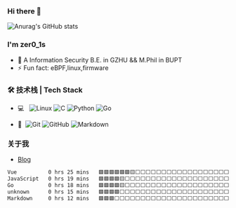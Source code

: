 ### Hi there 👋

![Anurag's GitHub stats](https://github-readme-stats.vercel.app/api?username=zer0-1s&show_icons=true&theme=great-gatsby)
<!--
**zer0-1s/zer0-1s** is a ✨ _special_ ✨ repository because its `README.md` (this file) appears on your GitHub profile.
-->
### I'm zer0_1s

- 🌱 A Information Security B.E. in GZHU && M.Phil in BUPT
- ⚡ Fun fact: eBPF,linux,firmware



### 🛠 技术栈 | Tech Stack

- 💻 &#160;
![Linux](https://img.shields.io/badge/-Linux-333333?style=flat&logo=Linux&logoColor=FCC624)
![C](https://img.shields.io/badge/-C-333333?style=flat&logo=C&logoColor=007396)
![Python](https://img.shields.io/badge/-Python-333333?style=flat&logo=Python)
![Go](https://img.shields.io/badge/-Go-333333??style=flat-square&logo=Go&logoColor=2490FC)

- 🔧 &#160;![Git](https://img.shields.io/badge/-Git-333333?style=flat&logo=git)
![GitHub](https://img.shields.io/badge/-GitHub-333333?style=flat&logo=github)
![Markdown](https://img.shields.io/badge/-Markdown-333333?style=flat&logo=markdown)

### 关于我

- [Blog](https://zer01s.work/)

<!--START_SECTION:waka-->

```txt
Vue          0 hrs 25 mins   🟩🟩🟩🟩🟩🟩🟨⬜⬜⬜⬜⬜⬜⬜⬜⬜⬜⬜⬜⬜⬜⬜⬜⬜⬜   25.01 %
JavaScript   0 hrs 19 mins   🟩🟩🟩🟩🟨⬜⬜⬜⬜⬜⬜⬜⬜⬜⬜⬜⬜⬜⬜⬜⬜⬜⬜⬜⬜   18.75 %
Go           0 hrs 18 mins   🟩🟩🟩🟩🟨⬜⬜⬜⬜⬜⬜⬜⬜⬜⬜⬜⬜⬜⬜⬜⬜⬜⬜⬜⬜   18.02 %
unknown      0 hrs 15 mins   🟩🟩🟩🟩⬜⬜⬜⬜⬜⬜⬜⬜⬜⬜⬜⬜⬜⬜⬜⬜⬜⬜⬜⬜⬜   15.44 %
Markdown     0 hrs 12 mins   🟩🟩🟩⬜⬜⬜⬜⬜⬜⬜⬜⬜⬜⬜⬜⬜⬜⬜⬜⬜⬜⬜⬜⬜⬜   12.57 %
```

<!--END_SECTION:waka-->

